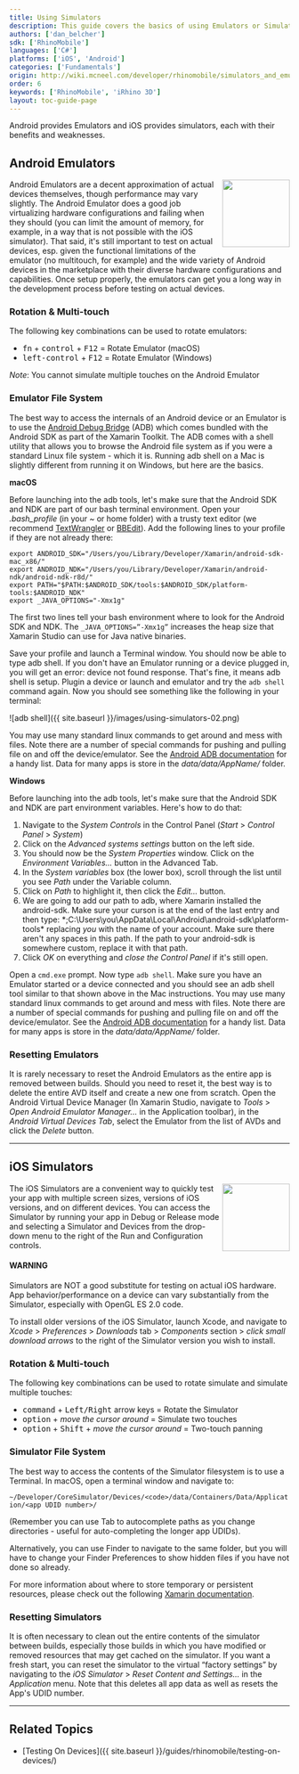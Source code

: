 ```yaml
---
title: Using Simulators
description: This guide covers the basics of using Emulators or Simulators to debug your mobile application.
authors: ['dan_belcher']
sdk: ['RhinoMobile']
languages: ['C#']
platforms: ['iOS', 'Android']
categories: ['Fundamentals']
origin: http://wiki.mcneel.com/developer/rhinomobile/simulators_and_emulators
order: 6
keywords: ['RhinoMobile', 'iRhino 3D']
layout: toc-guide-page
---
```


 
Android provides Emulators and iOS provides simulators, each with their benefits and weaknesses.

## Android Emulators

<img align="right" src="{{ site.baseurl }}/images/using-simulators-01.png" width="121">

Android Emulators are a decent approximation of actual devices themselves, though performance may vary slightly. The Android Emulator does a good job virtualizing hardware configurations and failing when they should (you can limit the amount of memory, for example, in a way that is not possible with the iOS simulator). That said, it's still important to test on actual devices, esp. given the functional limitations of the emulator (no multitouch, for example) and the wide variety of Android devices in the marketplace with their diverse hardware configurations and capabilities. Once setup properly, the emulators can get you a long way in the development process before testing on actual devices.

### Rotation & Multi-touch

The following key combinations can be used to rotate emulators:

- <kbd>fn</kbd> + <kbd>control</kbd> + <kbd>F12</kbd> = Rotate Emulator (macOS)
- <kbd>left-control</kbd> + <kbd>F12</kbd> = Rotate Emulator (Windows)

*Note*: You cannot simulate multiple touches on the Android Emulator

### Emulator File System

The best way to access the internals of an Android device or an Emulator is to use the [Android Debug Bridge](http://developer.android.com/tools/help/adb.html) (ADB) which comes bundled with the Android SDK as part of the Xamarin Toolkit. The ADB comes with a shell utility that allows you to browse the Android file system as if you were a standard Linux file system - which it is. Running adb shell on a Mac is slightly different from running it on Windows, but here are the basics.

**macOS**

Before launching into the adb tools, let's make sure that the Android SDK and NDK are part of our bash terminal environment. Open your *.bash_profile* (in your *~* or home folder) with a trusty text editor (we recommend [TextWrangler](http://www.barebones.com/products/textwrangler/) or [BBEdit](http://www.barebones.com/products/bbedit/)). Add the following lines to your profile if they are not already there:

```
export ANDROID_SDK="/Users/you/Library/Developer/Xamarin/android-sdk-mac_x86/"
export ANDROID_NDK="/Users/you/Library/Developer/Xamarin/android-ndk/android-ndk-r8d/"
export PATH="$PATH:$ANDROID_SDK/tools:$ANDROID_SDK/platform-tools:$ANDROID_NDK"
export _JAVA_OPTIONS="-Xmx1g"
```

The first two lines tell your bash environment where to look for the Android SDK and NDK. The `_JAVA_OPTIONS=”-Xmx1g”` increases the heap size that Xamarin Studio can use for Java native binaries.

Save your profile and launch a Terminal window. You should now be able to type adb shell. If you don't have an Emulator running or a device plugged in, you will get an error: device not found response. That's fine, it means adb shell is setup. Plugin a device or launch and emulator and try the `adb shell` command again. Now you should see something like the following in your terminal:

![adb shell]({{ site.baseurl }}/images/using-simulators-02.png)

You may use many standard linux commands to get around and mess with files. Note there are a number of special commands for pushing and pulling file on and off the device/emulator. See the [Android ADB documentation](http://developer.android.com/tools/help/adb.html) for a handy list. Data for many apps is store in the *data/data/AppName/* folder.

**Windows**

Before launching into the adb tools, let's make sure that the Android SDK and NDK are part environment variables. Here's how to do that:

1. Navigate to the *System Controls* in the Control Panel (*Start* > *Control Panel* > *System*)
1. Click on the *Advanced systems settings* button on the left side.
1. You should now be the *System Properties* window. Click on the *Environment Variables...* button in the Advanced Tab.
1. In the *System variables* box (the lower box), scroll through the list until you see *Path* under the Variable column.
1. Click on *Path* to highlight it, then click the *Edit...* button.
1. We are going to add our path to adb, where Xamarin installed the android-sdk. Make sure your curson is at the end of the last entry and then type: *;C:\Users\you\AppData\Local\Android\android-sdk\platform-tools\* replacing *you* with the name of your account. Make sure there aren't any spaces in this path. If the path to your android-sdk is somewhere custom, replace it with that path.
1. Click *OK* on everything and *close the Control Panel* if it's still open.

Open a `cmd.exe` prompt. Now type `adb shell`. Make sure you have an Emulator started or a device connected and you should see an adb shell tool similar to that shown above in the Mac instructions. You may use many standard linux commands to get around and mess with files. Note there are a number of special commands for pushing and pulling file on and off the device/emulator. See the [Android ADB documentation](http://developer.android.com/tools/help/adb.html) for a handy list. Data for many apps is store in the *data/data/AppName/* folder.

### Resetting Emulators

It is rarely necessary to reset the Android Emulators as the entire app is removed between builds. Should you need to reset it, the best way is to delete the entire AVD itself and create a new one from scratch. Open the Android Virtual Device Manager (In Xamarin Studio, navigate to *Tools* > *Open Android Emulator Manager...* in the Application toolbar), in the *Android Virtual Devices Tab*, select the Emulator from the list of AVDs and click the *Delete* button.

---

## iOS Simulators

<img align="right" src="{{ site.baseurl }}/images/using-simulators-03.png" width="121">

The iOS Simulators are a convenient way to quickly test your app with multiple screen sizes, versions of iOS versions, and on different devices. You can access the Simulator by running your app in Debug or Release mode and selecting a Simulator and Devices from the drop-down menu to the right of the Run and Configuration controls.

<div class="bs-callout bs-callout-danger">
  <h4>WARNING</h4>
  <p>Simulators are NOT a good substitute for testing on actual iOS hardware. App behavior/performance on a device can vary substantially from the Simulator, especially with OpenGL ES 2.0 code.</p>
</div>

To install older versions of the iOS Simulator, launch Xcode, and navigate to *Xcode* > *Preferences* > *Downloads* tab > *Components* section > *click small download arrows* to the right of the Simulator version you wish to install.

### Rotation & Multi-touch

The following key combinations can be used to rotate simulate and simulate multiple touches:

- <kbd>command</kbd> + <kbd>Left/Right</kbd> arrow keys = Rotate the Simulator
- <kbd>option</kbd> + *move the cursor around* = Simulate two touches
- <kbd>option</kbd> + <kbd>Shift</kbd> + *move the cursor around* = Two-touch panning

### Simulator File System

The best way to access the contents of the Simulator filesystem is to use a Terminal. In macOS, open a terminal window and navigate to:

`~/Developer/CoreSimulator/Devices/<code>/data/Containers/Data/Application/<app UDID number>/`

(Remember you can use Tab to autocomplete paths as you change directories - useful for auto-completing the longer app UDIDs).

Alternatively, you can use Finder to navigate to the same folder, but you will have to change your Finder Preferences to show hidden files if you have not done so already.

For more information about where to store temporary or persistent resources, please check out the following [Xamarin documentation](http://docs.xamarin.com/guides/ios/application_fundamentals/working_with_the_file_system/).

### Resetting Simulators

It is often necessary to clean out the entire contents of the simulator between builds, especially those builds in which you have modified or removed resources that may get cached on the simulator. If you want a fresh start, you can reset the simulator to the virtual “factory settings” by navigating to the *iOS Simulator* > *Reset Content and Settings...* in the *Application* menu. Note that this deletes all app data as well as resets the App's UDID number.

---

## Related Topics

- [Testing On Devices]({{ site.baseurl }}/guides/rhinomobile/testing-on-devices/)
